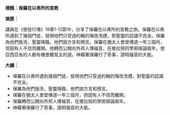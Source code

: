 **標題：保羅在以弗所的宣教**

**摘要：**

講員在《使徒行傳》19章1-12節中，分享了保羅在以弗所的宣教之旅。保羅在以弗所遇到了幾個門徒，發現他們只受過約翰的悔改洗禮，對聖靈的認識不完全。保羅為他們施洗，聖靈降臨，他們說方言和預言。保羅在猶太人會堂傳道一年三個月，但因有人不信而離開。他轉而公開向外邦人傳福音，在推拉努的學房辯論兩年，使亞西亞省的人都有機會聽見主的道。神藉著保羅行了奇事，證明福音的大能。

**大綱：**

* 保羅在以弗所遇到幾個門徒，發現他們只受過約翰的悔改洗禮，對聖靈的認識不完全。
* 保羅為他們施洗，聖靈降臨，他們說方言和預言。
* 保羅在猶太人會堂傳道一年三個月，但因有人不信而離開。
* 保羅轉而公開向外邦人傳福音，在推拉努的學房辯論兩年。
* 神藉著保羅行了奇事，證明福音的大能。